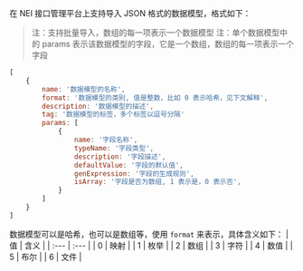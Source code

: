 在 NEI 接口管理平台上支持导入 JSON 格式的数据模型，格式如下：

> 注：支持批量导入，数组的每一项表示一个数据模型
> 注：单个数据模型中的 params 表示该数据模型的字段，它是一个数组，数组的每一项表示一个字段

```js
[
    {
        name: '数据模型的名称',
        format: '数据模型的类别, 值是整数，比如 0 表示哈希，见下文解释',
        description: '数据模型的描述',
        tag: '数据模型的标签，多个标签以逗号分隔'
        params: [
            {
                name: '字段名称',
                typeName: '字段类型',
                description: '字段描述',
                defaultValue: '字段的默认值',
                genExpression: '字段的生成规则',
                isArray: '字段是否为数组, 1 表示是，0 表示否',
            }
        ]
    }
]
```

数据模型可以是哈希，也可以是数组等，使用 `format` 来表示，具体含义如下：
| 值 | 含义 |
| :--- | :--- |
| 0 | 映射 |
| 1 | 枚举 |
| 2 | 数组 |
| 3 | 字符 |
| 4 | 数值 |
| 5 | 布尔 |
| 6 | 文件 |





